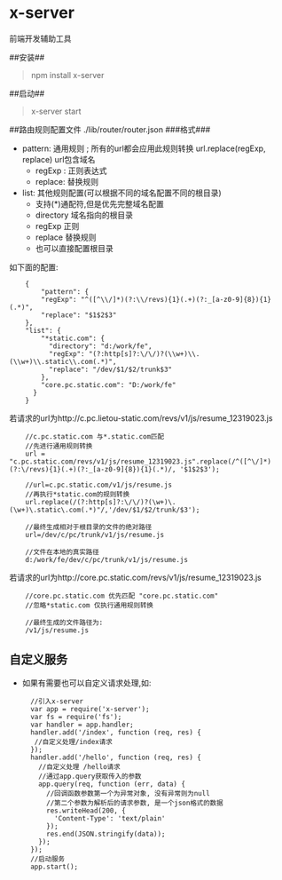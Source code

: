 # x-server
前端开发辅助工具

##安装##
> npm install x-server 

##启动##
> x-server start

##路由规则配置文件
    ./lib/router/router.json
###格式###
* pattern: 通用规则 ; 所有的url都会应用此规则转换 url.replace(regExp, replace) url包含域名
  * regExp : 正则表达式
  * replace: 替换规则
* list: 其他规则配置(可以根据不同的域名配置不同的根目录)
  * 支持(\*)通配符,但是优先完整域名配置
  * directory 域名指向的根目录
  * regExp 正则
  * replace 替换规则
  * 也可以直接配置根目录
  
 如下面的配置:

        {
            "pattern": {
            "regExp": "^([^\\/]*)(?:\\/revs){1}(.+)(?:_[a-z0-9]{8}){1}(.*)",
            "replace": "$1$2$3"
        },
        "list": {
            "*static.com": {
              "directory": "d:/work/fe",
              "regExp": "(?:http[s]?:\/\/)?(\\w+)\\.(\\w+)\\.static\\.com(.*)",
              "replace": "/dev/$1/$2/trunk$3"
            },
            "core.pc.static.com": "D:/work/fe"
          }
        }
若请求的url为http://c.pc.lietou-static.com/revs/v1/js/resume_12319023.js

        //c.pc.static.com 与*.static.com匹配
        //先进行通用规则转换
        url = "c.pc.static.com/revs/v1/js/resume_12319023.js".replace(/^([^\/]*)(?:\/revs){1}(.+)(?:_[a-z0-9]{8}){1}(.*)/, '$1$2$3');

        //url=c.pc.static.com/v1/js/resume.js
        //再执行*static.com的规则转换
        url.replace(/(?:http[s]?:\/\/)?(\w+)\.(\w+)\.static\.com(.*)"/,'/dev/$1/$2/trunk/$3');
        
        //最终生成相对于根目录的文件的绝对路径
        url=/dev/c/pc/trunk/v1/js/resume.js
        
        //文件在本地的真实路径
        d:/work/fe/dev/c/pc/trunk/v1/js/resume.js 

 若请求的url为http://core.pc.static.com/revs/v1/js/resume_12319023.js
       
        //core.pc.static.com 优先匹配 "core.pc.static.com"
        //忽略*static.com 仅执行通用规则转换
        
        //最终生成的文件路径为:
        /v1/js/resume.js
        
        
        


## 自定义服务 ##
* 如果有需要也可以自定义请求处理,如:

        //引入x-server
        var app = require('x-server');
        var fs = require('fs');
        var handler = app.handler;
        handler.add('/index', function (req, res) {
         //自定义处理/index请求
        });
        handler.add('/hello', function (req, res) {
          //自定义处理 /hello请求
          //通过app.query获取传入的参数
          app.query(req, function (err, data) {
            //回调函数参数第一个为异常对象, 没有异常则为null
            //第二个参数为解析后的请求参数, 是一个json格式的数据
            res.writeHead(200, {
              'Content-Type': 'text/plain'
            });
            res.end(JSON.stringify(data));
          });
        });
        //启动服务
        app.start();
